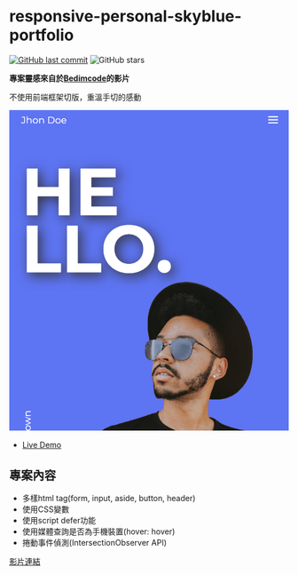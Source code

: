 # responsive-personal-skyblue-portfolio
[![GitHub last commit](https://img.shields.io/github/last-commit/connectshark/responsive-personal-skyblue-portfolio.svg?style=flat)](https://github.com/connectshark/responsive-personal-skyblue-portfolio)
![GitHub stars](https://img.shields.io/github/stars/connectshark/responsive-personal-skyblue-portfolio.svg?style=social&label=Stars&style=plastic)

**專案靈感來自於[Bedimcode](https://youtu.be/owEHlDn0JYQ)的影片**

不使用前端框架切版，重溫手切的感動

[![responsive-personal-skyblue-portfolio](readme/demo.png)](https://connectshark.github.io/responsive-personal-skyblue-portfolio/index.html)

- [Live Demo](https://connectshark.github.io/responsive-personal-skyblue-portfolio/index.html)


## 專案內容

- 多樣html tag(form, input, aside, button, header)
- 使用CSS變數
- 使用script defer功能
- 使用媒體查詢是否為手機裝置(hover: hover)
- 捲動事件偵測(IntersectionObserver API)


[影片連結](https://youtu.be/6cidbUHNZRQ)